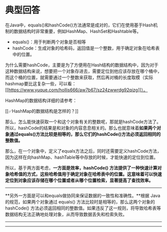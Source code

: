 # 典型回答


在Java中，equals()和hashCode()方法通常是成对的，它们在使用基于Hash机制的数据结构时非常重要，例如HashMap、HashSet和Hashtable等。



+ equals()：用于判断两个对象是否相等
+ hashCode：生成对象的哈希码，返回值是一个整数，用于确定对象在哈希表中的位置。



为什么需要hashCode，主要是为了方便用在Hash结构的数据结构中，因为对于这种数据结构来说，想要把一个对象存进去，需要定位到他应该存放在哪个桶中，而这个桶的位置，就需要通过一个整数来获取，然后再对桶的长度取模（实际hashmap要比这复杂一些，可以看：[[https://www.yuque.com/hollis666/aw7b67/sz24zwwrdg92qizg]]）。



HashMap的数据结构详细的请参考：

[[✅HashMap的数据结构是怎样的？]]



那么，怎么能快速获取一个和这个对象有关的整数呢，那就是hashCode方法了。所以，hashCode的结果是和对象的内容息息相关的。那么也就意味着**如果两个对象通过equals()方法比较是相等的，那么它们的hashCode()方法必须返回相同的整数值。**



那么，在一个对象中，定义了equals方法之后，同时还需要定义hashCode方法， 因为这样在向hashMap、hashTable等中存放的时候，才能快速的定位到位置。



所以，基于两方面考虑，**一方面是效率，hashCode() 方法提供了一种快速计算对象哈希值的方式，这些哈希值用于确定对象在哈希表中的位置。这意味着可以快速定位到对象应该存储在哪个位置或者从哪个位置检索，显著提高了查找效率。**

****

**另外一方面是可以和equals做协同来保证数据的一致性和准确性。**根据 Java 的规范，如果两个对象通过 equals() 方法比较时是相等的，那么这两个对象的 hashCode() 方法必须返回相同的整数值。如果违反了这一规则，将导致哈希表等数据结构无法正确地处理对象，从而导致数据丢失和检索失败。

****

****

